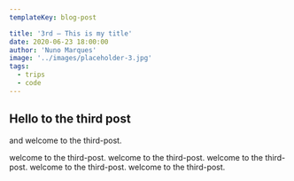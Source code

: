 ```yaml
---
templateKey: blog-post

title: '3rd — This is my title'
date: 2020-06-23 18:00:00
author: 'Nuno Marques'
image: '../images/placeholder-3.jpg'
tags:
  - trips
  - code
---
```


## Hello to the third post

and welcome to the third-post.

welcome to the third-post. welcome to the third-post. welcome to the third-post. welcome to the third-post. welcome to the third-post.
